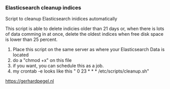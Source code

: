 ### Elasticsearch cleanup indices
Script to cleanup Elasticsearch inidices automatically

This script is able to delete indicies older than 21 days or, when there is lots of data comming in at once, delete the oldest indices when free disk space is lower than 25 percent.

1. Place this script on the same server as where your Elasticsearch Data is located
2. do a "chmod +x" on this file
3. if you want, you can schedule this as a job.
4. my crontab -e looks like this " 0 23 * * * /etc/scripts/cleanup.sh"

https://gerhardpegel.nl
